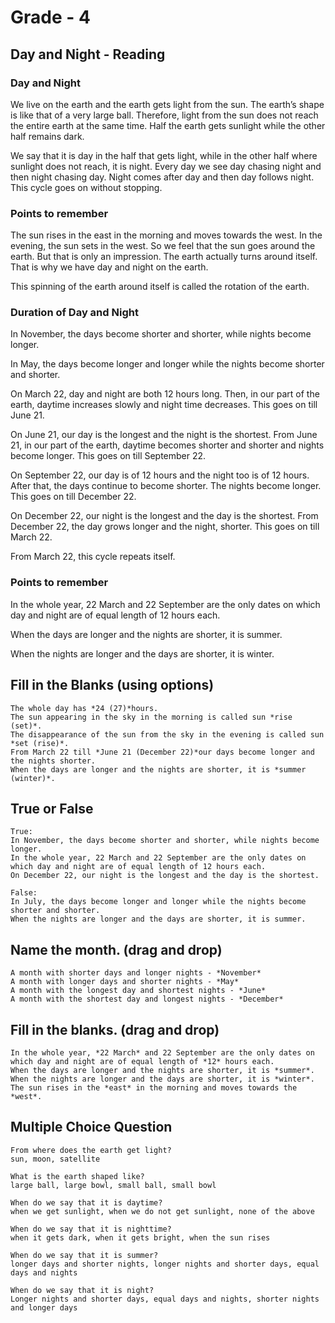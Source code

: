 # Grade - 4

## Day and Night - Reading

### Day and Night 
We live on the earth and the earth gets light from the sun. The earth’s shape is like that of a very large ball. Therefore, light from the sun does not reach the entire earth at the same time. Half the earth gets sunlight while the other half remains dark.

We say that it is day in the half that gets light, while in the other half where sunlight does not reach, it is night. Every day we see day chasing night and then night chasing day. Night comes after day and then day follows night. This cycle goes on without stopping.

### Points to remember

The sun rises in the east in the morning and moves towards the west. In the evening, the sun sets in the west. So we feel that the sun goes around the earth. But that is only an impression. The earth actually turns around itself. That is why we have day and night on the earth.

This spinning of the earth around itself is called the rotation of the earth.

### Duration of Day and Night

In November, the days become shorter and shorter, while nights become longer. 

In May, the days become longer and longer while the nights become shorter and shorter.

On March 22, day and night are both 12 hours long. Then, in our part of the earth, daytime increases slowly and night time decreases. This goes on till June 21. 

On June 21, our day is the longest and the night is the shortest. From June 21, in our part of the earth, daytime becomes shorter and shorter and nights become longer. This goes on till September 22. 

On September 22, our day is of 12 hours and the night too is of 12 hours. After that, the days continue to become shorter. The nights become longer. This goes on till December 22.

On December 22, our night is the longest and the day is the shortest. From December 22, the day grows longer and the night, shorter. This goes on till March 22. 

From March 22, this cycle repeats itself.

### Points to remember

In the whole year, 22 March and 22 September are the only dates on which day and night are of equal length of 12 hours each.

When the days are longer and the nights are shorter, it is summer.

When the nights are longer and the days are shorter, it is winter.

## Fill in the Blanks (using options)

```
The whole day has *24 (27)*hours.
The sun appearing in the sky in the morning is called sun *rise (set)*.
The disappearance of the sun from the sky in the evening is called sun *set (rise)*.
From March 22 till *June 21 (December 22)*our days become longer and the nights shorter.
When the days are longer and the nights are shorter, it is *summer (winter)*.
```

## True or False

```
True:
In November, the days become shorter and shorter, while nights become longer. 
In the whole year, 22 March and 22 September are the only dates on which day and night are of equal length of 12 hours each.
On December 22, our night is the longest and the day is the shortest. 

False:
In July, the days become longer and longer while the nights become shorter and shorter.
When the nights are longer and the days are shorter, it is summer.

```

## Name the month. (drag and drop)

```
A month with shorter days and longer nights - *November*
A month with longer days and shorter nights - *May*
A month with the longest day and shortest nights - *June*
A month with the shortest day and longest nights - *December*

```
## Fill in the blanks. (drag and drop)

``` 
In the whole year, *22 March* and 22 September are the only dates on which day and night are of equal length of *12* hours each.
When the days are longer and the nights are shorter, it is *summer*.
When the nights are longer and the days are shorter, it is *winter*.
The sun rises in the *east* in the morning and moves towards the *west*.
```

## Multiple Choice Question

```
From where does the earth get light?
sun, moon, satellite

What is the earth shaped like?
large ball, large bowl, small ball, small bowl
 
When do we say that it is daytime?
when we get sunlight, when we do not get sunlight, none of the above

When do we say that it is nighttime?
when it gets dark, when it gets bright, when the sun rises

When do we say that it is summer?
longer days and shorter nights, longer nights and shorter days, equal days and nights

When do we say that it is night?
Longer nights and shorter days, equal days and nights, shorter nights and longer days

```

